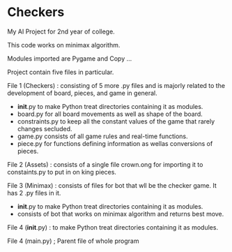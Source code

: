 # Checkers
My AI Project for 2nd year of college.

This code works on minimax algorithm. 

Modules imported are Pygame and Copy ...

Project contain five files in particular.

File 1 (Checkers) : consisting of 5 more .py files and is majorly related to the development of board, pieces, and game in general.
+ __init__.py to make Python treat directories containing it as modules.
+ board.py for all board movements as well as shape of the board.
+ constraints.py to keep all the constant values of the game that rarely changes secluded.
+ game.py consists of all game rules and real-time functions.
+ piece.py for functions defining information as wellas conversions of pieces.

File 2 (Assets) : consists of a single file crown.ong for importing it to constaints.py to put in on king pieces.

File 3 (Minimax) : consists of files for bot that wll be the checker game. It has 2 .py files in it.
+ __init__.py to make Python treat directories containing it as modules.
+ consists of bot that works on minimax algorithm and returns best move.

File 4 (__init__.py) : to make Python treat directories containing it as modules.

File 4 (main.py) ; Parent file of whole program


